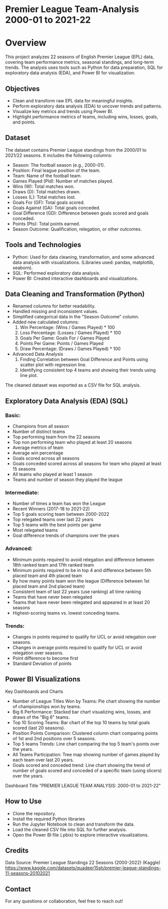 # **Premier League Team-Analysis 2000-01 to 2021-22**

# Overview
This project analyzes 22 seasons of English Premier League (EPL) data, covering team performance metrics, seasonal standings, and long-term trends. The analysis uses tools such as Python for data preparation, SQL for exploratory data analysis (EDA), and Power BI for visualization.


## Objectives

- Clean and transform raw EPL data for meaningful insights. 
- Perform exploratory data analysis (EDA) to uncover trends and patterns.
- Visualize key metrics and trends using Power BI.
- Highlight performance metrics of teams, including wins, losses, goals, and points.


## Dataset
The dataset contains Premier League standings from the 2000/01 to 2021/22 seasons. It includes the following columns:

- Season: The football season (e.g., 2000-01).
- Position: Final league position of the team.
- Team: Name of the football team.
- Games Played (Pld): Number of matches played.
- Wins (W): Total matches won.
- Draws (D): Total matches drawn.
- Losses (L): Total matches lost.
- Goals For (GF): Total goals scored.
- Goals Against (GA): Total goals conceded.
- Goal Difference (GD): Difference between goals scored and goals conceded.
- Points (Pts): Total points earned.
- Season Outcome: Qualification, relegation, or other outcomes.


## Tools and Technologies
- Python: Used for data cleaning, transformation, and some advanced data analysis with visualizations. (Libraries used: pandas, matplotlib, seaborn).
- SQL: Performed exploratory data analysis.
- Power BI: Created interactive dashboards and visualizations.


## Data Cleaning and Transformation (Python)
- Renamed columns for better readability.
- Handled missing and inconsistent values.
- Simplified categorical data in the "Season Outcome" column.
- Added new calculated columns:
  1. Win Percentage: (Wins / Games Played) * 100
  2. Loss Percentage: (Losses / Games Played) * 100
  3. Goals Per Game: Goals For / Games Played
  4. Points Per Game: Points / Games Played
  5. Draw Percentage: (Draws / Games Played) * 100
- Advanced Data Analysis
  1. Finding Correlation between Goal Difference and Points using scatter plot with regression line.
  2. Identifying consistent top 4 teams and showing their trends using line plot.

The cleaned dataset was exported as a CSV file for SQL analysis.


## Exploratory Data Analysis (EDA) (SQL)

 ### Basic:
 - Champions from all season
 - Number of distinct teams
 - Top performing team from the 22 seasons
 - Top non performing team who played at least 20 seasons
 - Average metrics of team
 - Average win percentage
 - Goals scored across all seasons
 - Goals conceded scored across all seasons for team who played at least 15 seasons
 - All teams who played at least 1 season
 - Teams and number of season they played the league

### Intermediate:
- Number of times a team has won the League
- Recent Winners (2017-18 to 2021-22)
- Top 5 goals scoring team between 2000-2022
- Top relegated teams over last 22 years
- Top 5 teams with the best points per game
- Most relegated teams
- Goal difference trends of champions over the years

### Advanced:
- Minimum points required to avoid relegation and difference between 18th ranked team and 17th ranked team
- Minimum points required to be in top 4 and difference between 5th placed team and 4th placed team
- By how many points team won the league (Difference between 1st placed team and 2nd placed team)
- Consistent team of last 22 years (use ranking) all time ranking
- Teams that have never been relegated
- Teams that have never been relegated and appeared in at least 20 seasons
- Highest-scoring teams vs. lowest conceding teams.

### Trends:
- Changes in  points required to qualify for UCL or avoid relegation over seasons.
- Changes in average points required to qualify for UCL or avoid relegation over seasons.
- Point difference to become first
- Standard Deviation of points

## Power BI Visualizations
Key Dashboards and Charts
- Number of League Titles Won by Teams: Pie chart showing the number of championships won by teams.
- Big 6 Performance: Stacked bar chart visualizing wins, losses, and draws of the "Big 6" teams.
- Top 10 Scoring Teams: Bar chart of the top 10 teams by total goals scored (last 20 seasons).
- Position Points Comparison: Clustered column chart comparing points of 1st and 2nd positions over 5 seasons.
- Top 5 teams Trends: Line chart comparing the top 5 team's points over the years.
- All Teams Participation: Tree map showing number of games played by each team over last 20 years.
- Goals scored and conceded trend: Line chart showing the trend of number of goals scored and conceded of a specific team (using slicers) over the years.

Dashboard Title
"PREMIER LEAGUE TEAM ANALYSIS: 2000-01 to 2021-22"


## How to Use
- Clone the repository.
- Install the required Python libraries 
- Run the Jupyter Notebook to clean and transform the data.
- Load the cleaned CSV file into SQL for further analysis.
- Open the Power BI file (.pbix) to explore interactive visualizations.


## Credits
Data Source: Premier League Standings 22 Seasons (2000-2022) (Kaggle)
https://www.kaggle.com/datasets/quadeer15sh/premier-league-standings-11-seasons-20102021 


## Contact
For any questions or collaboration, feel free to reach out!
